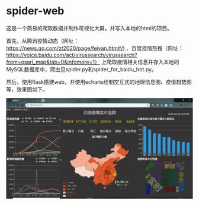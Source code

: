# spider-web

这是一个简易的爬取数据并制作可视化大屏，并写入本地的html的项目。

首先，从腾讯疫情动态（网址：https://news.qq.com/zt2020/page/feiyan.htm#/)
、百度疫情热搜（网址：https://voice.baidu.com/act/virussearch/virussearch?from=osari_map&tab=0&infomore=1）
上爬取疫情相关信息并存入本地的MySQL数据库中，爬虫见spider.py和spider_for_baidu_hot.py。

然后，使用flask搭建web，并使用echarts绘制交互式的地理信息图、疫情趋势图等，效果图如下。

![image](https://github.com/Gltuser/spider-web/raw/master/show.jpg)
